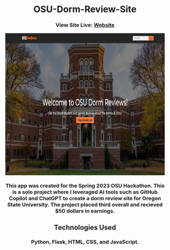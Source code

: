 <h1 align="center">OSU-Dorm-Review-Site</h1>

<h3 align="center">View Site Live: <a href="https://oregon-state-university-dorm-reviews.onrender.com">Website</a></h3>

<div style="display: flex; justify-content: center;"><img src="./website/static/img/other/landing.JPG" style="width: 800px; height: 450px;  " /></div>

<h3 align="center">This app was created for the Spring 2023 OSU Hackathon. This is a solo project where I leveraged AI tools such as GitHub Copilot and ChatGPT to create a dorm review site for Oregon State University. The project placed third overall and recieved $50 dollars in earnings.</h4>

<h2 align="center">Technologies Used</h2>

<h3 align="center">Python, Flask, HTML, CSS, and JavaScript.</h3>
